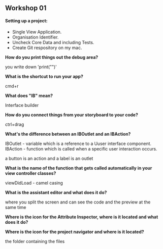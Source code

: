 ## Workshop 01

#### Setting up a project:
  - Single View Application.
  - Organisation Identifier.
  - Uncheck Core Data and including Tests.
  - Create Git respository on my mac.
  
**How do you print things out the debug area?**

you write down 'print("")'

**What is the shortcut to run your app?**

cmd+r

**What does "IB" mean?**

Interface builder

**How do you connect things from your storyboard to your code?**

ctrl+drag

**What's the difference between an IBOutlet and an IBAction?**

IBOutlet - variable which is a reference to a Uuser interface component. 
IBAction - function which is called when a specific user interaction occurs.

a button is an action and a label is an outlet

**What is the name of the function that gets called automatically in your view controller classes?**

viewDidLoad - camel casing

**What is the assistant editor and what does it do?**

where you split the screen and can see the code and the preview at the same time

**Where is the icon for the Attribute Inspector, where is it located and what does it do?**



**Where is the icon for the project navigator and where is it located?**

the folder containing the files

